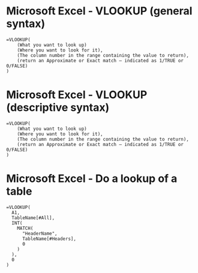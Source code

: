 
# Microsoft Excel - VLOOKUP (general syntax)
```
=VLOOKUP(
	(What you want to look up)
	(Where you want to look for it),
	(The column number in the range containing the value to return),
	(return an Approximate or Exact match – indicated as 1/TRUE or 0/FALSE)
)
```


# Microsoft Excel - VLOOKUP (descriptive syntax)
```
=VLOOKUP(
	(What you want to look up)
	(Where you want to look for it),
	(The column number in the range containing the value to return),
	(return an Approximate or Exact match – indicated as 1/TRUE or 0/FALSE)
)
```


# Microsoft Excel - Do a lookup of a table
```
=VLOOKUP(
  A1,
  TableName[#All],
  INT(
    MATCH(
      "HeaderName",
      TableName[#Headers],
      0
    )
  ),
  0
)
```


<!--
 ------------------------------------------------------------

  Citation(s)

    support.microsoft.com  |  "Quick Reference Card: VLOOKUP refresher"  |  https://support.microsoft.com/en-us/office/quick-reference-card-vlookup-refresher-750fe2ed-a872-436f-92aa-36c17e53f2ee

    support.microsoft.com  |  "VLOOKUP function"  |  https://support.microsoft.com/en-us/office/vlookup-function-0bbc8083-26fe-4963-8ab8-93a18ad188a1

 ------------------------------------------------------------
-->